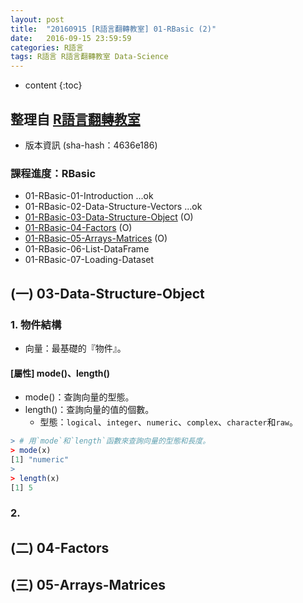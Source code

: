 ```yaml
---
layout: post
title:  "20160915 [R語言翻轉教室] 01-RBasic (2)"
date:   2016-09-15 23:59:59
categories: R語言
tags: R語言 R語言翻轉教室 Data-Science
---
```


* content
{:toc}


## 整理自 [R語言翻轉教室](http://datascienceandr.org/)
* 版本資訊 (sha-hash：4636e186)

### 課程進度：RBasic
* 01-RBasic-01-Introduction ...ok
* 01-RBasic-02-Data-Structure-Vectors ...ok
* [01-RBasic-03-Data-Structure-Object](http://datascienceandr.org/note/01-RBasic-03-Data-Structure-Object.html) (O)
* [01-RBasic-04-Factors](http://datascienceandr.org/note/01-RBasic-04-Factors.html) (O)
* [01-RBasic-05-Arrays-Matrices](http://datascienceandr.org/note/01-RBasic-05-Arrays-Matrices.html) (O)
* 01-RBasic-06-List-DataFrame
* 01-RBasic-07-Loading-Dataset




## (一) 03-Data-Structure-Object

### 1. 物件結構
* 向量：最基礎的『物件』。

#### [屬性] mode()、length()
* mode()：查詢向量的型態。
* length()：查詢向量的值的個數。
	* 型態：`logical`、`integer`、`numeric`、`complex`、`character`和`raw`。

```r
> # 用`mode`和`length`函數來查詢向量的型態和長度。
> mode(x)
[1] "numeric"
>
> length(x)
[1] 5
```


### 2. 




## (二) 04-Factors






## (三) 05-Arrays-Matrices








